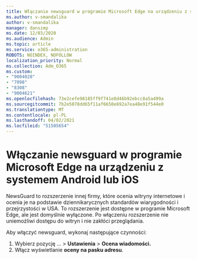 ```yaml
---
title: Włączanie newsguard w programie Microsoft Edge na urządzeniu z systemem Android lub iOS
ms.author: v-smandalika
author: v-smandalika
manager: dansimp
ms.date: 12/03/2020
ms.audience: Admin
ms.topic: article
ms.service: o365-administration
ROBOTS: NOINDEX, NOFOLLOW
localization_priority: Normal
ms.collection: Adm_O365
ms.custom:
- "9004028"
- "7098"
- "8308"
- "9004621"
ms.openlocfilehash: 73e2cefe98185ff9f741e8d46b92ebcc8a5a499a
ms.sourcegitcommit: 7b2e5078dd65f11af6650e692a7ea48e91f544e0
ms.translationtype: MT
ms.contentlocale: pl-PL
ms.lasthandoff: 04/02/2021
ms.locfileid: "51505654"
---
```

# <a name="turn-on-newsguard-in-microsoft-edge-on-an-android-or-ios-device"></a>Włączanie newsguard w programie Microsoft Edge na urządzeniu z systemem Android lub iOS

NewsGuard to rozszerzenie innej firmy, które ocenia witryny internetowe i ocenia je na podstawie dziennikarycznych standardów wiarygodności i przejrzystości w USA. To rozszerzenie jest dostępne w programie Microsoft Edge, ale jest domyślnie wyłączone. Po włączeniu rozszerzenie nie uniemożliwi dostępu do witryn i nie zakłóci przeglądania.

Aby włączyć newsguard, wykonaj następujące czynności:
1. Wybierz pozycję ... > **Ustawienia**  >  **Ocena wiadomości.**
2. Włącz wyświetlanie **oceny na pasku adresu**.